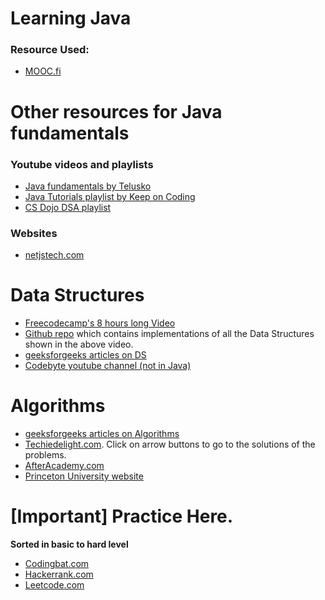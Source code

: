 # Learning Java
### Resource Used: 
- [MOOC.fi](https://mooc.fi/en)

# Other resources for Java fundamentals

### Youtube videos and playlists
- [Java fundamentals by Telusko](https://www.youtube.com/watch?v=8cm1x4bC610)
- [Java Tutorials playlist by Keep on Coding](https://www.youtube.com/watch?v=yMkFYxrDL2M&list=PLuVT2Ug8ISOUeumoUczDqraT_EO6qFdWt)
- [CS Dojo DSA playlist](https://www.youtube.com/watch?v=bum_19loj9A&list=PLBZBJbE_rGRV8D7XZ08LK6z-4zPoWzu5H)

### Websites
- [netjstech.com](https://www.netjstech.com)

# Data Structures
- [Freecodecamp's 8 hours long Video](https://www.youtube.com/watch?v=RBSGKlAvoiM)
- [Github repo](https://github.com/williamfiset/Algorithms) which contains implementations of all the Data Structures shown in the above video.
- [geeksforgeeks articles on DS](https://www.geeksforgeeks.org/data-structures/?ref=shm)
- [Codebyte youtube channel (not in Java)](https://www.youtube.com/c/CoderbyteDevelopers/playlists)

# Algorithms
- [geeksforgeeks articles on Algorithms](https://www.geeksforgeeks.org/fundamentals-of-algorithms/?ref=shm)
- [Techiedelight.com](https://techiedelight.com/practice/). Click on arrow buttons to go to the solutions of the problems.
- [AfterAcademy.com](https://afteracademy.com/tech-interview/ds-algo-concepts)
- [Princeton University website](https://algs4.cs.princeton.edu/home/)

# [Important] Practice Here.
**Sorted in basic to hard level**
- [Codingbat.com](https://codingbat.com)
- [Hackerrank.com](https://www.hackerrank.com/domains/java)
- [Leetcode.com](https://leetcode.com)
